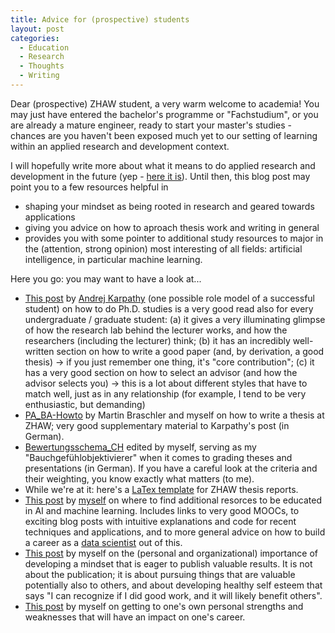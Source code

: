 ```yaml
---
title: Advice for (prospective) students
layout: post
categories:
  - Education
  - Research
  - Thoughts
  - Writing
---
```

Dear (prospective) ZHAW student,
a very warm welcome to academia! You may just have entered the bachelor's programme or "Fachstudium", or you are already a mature engineer, ready to start your master's studies - chances are you haven't been exposed much yet to our setting of learning within an applied research and development context.

I will hopefully write more about what it means to do applied research and development in the future (yep - [here it is](../Doing-applied-science)). Until then, this blog post may point you to a few resources helpful in

  * shaping your mindset as being rooted in research and geared towards applications
  * giving you advice on how to aproach thesis work and writing in general
  * provides you with some pointer to additional study resources to major in the (attention, strong opinion) most interesting of all fields: artificial intelligence, in particular machine learning.

Here you go: you may want to have a look at...

  * [This post](http://karpathy.github.io/2016/09/07/phd/) by [Andrej Karpathy](http://cs.stanford.edu/people/karpathy/) (one possible role model of a successful student) on how to do Ph.D. studies is a very good read also for every undergraduate / graduate student: (a) it gives a very illuminating glimpse of how the research lab behind the lecturer works, and how the researchers (including the lecturer) think; (b) it has an incredibly well-written section on how to write a good paper (and, by derivation, a good thesis) -> if you just remember one thing, it's "core contribution"; (c) it has a very good section on how to select an advisor (and how the advisor selects you) -> this is a lot about different styles that have to match well, just as in any relationship (for example, I tend to be very enthusiastic, but demanding)
  * [PA_BA-Howto](../downloads/PA_BA-Howto.pdf) by Martin Braschler and myself on how to write a thesis at ZHAW; very good supplementary material to Karpathy's post (in German).
  * [Bewertungsschema_CH](http://stdm.github.io/downloads/Bewertungsschema_CH.xlsx) edited by myself, serving as my "Bauchgefühlobjektivierer" when it comes to grading theses and presentations (in German). If you have a careful look at the criteria and their weighting, you know exactly what matters (to me). 
  * While we're at it: here's a [LaTex template](http://stdm.github.io/downloads/LaTeX_PABA_Vorlage_Rev.0.zip) for ZHAW thesis reports.
  * [This post](../Some-places-to-start-learning-ai-ml) by [myself](https://www.zhaw.ch/de/ueber-uns/person/stdm/) on where to find additional resorces to be educated in AI and machine learning. Includes links to very good MOOCs, to exciting blog posts with intuitive explanations and code for recent techniques and applications, and to more general advice on how to build a career as a [data scientist](http://www.zhaw.ch/datalab) out of this.
  * [This post](../Publish-as-you-go) by myself on the (personal and organizational) importance of developing a mindset that is eager to publish valuable results. It is not about the publication; it is about pursuing things that are valuable potentially also to others, and about developing healthy self esteem that says "I can recognize if I did good work, and it will likely benefit others".
  * [This post](../Getting-to-know-oneself) by myself on getting to one's own personal strengths and weaknesses that will have an impact on one's career.
